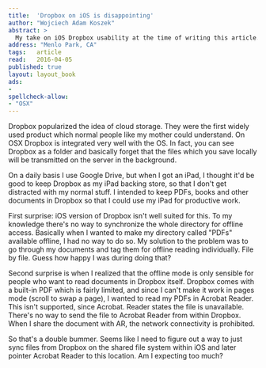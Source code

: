 ```yaml
---
title:	'Dropbox on iOS is disappointing'
author: "Wojciech Adam Koszek"
abstract: >
  My take on iOS Dropbox usability at the time of writing this article.
address: "Menlo Park, CA"
tags:	article
read:	2016-04-05
published: true
layout:	layout_book
ads:
- 
spellcheck-allow:
- "OSX"
---
```




Dropbox popularized the idea of cloud storage. They were the first
widely used product which normal people like my mother could understand.
On OSX Dropbox is integrated very well with the OS. In fact, you can see
Dropbox as a folder and basically forget that the files which you save
locally will be transmitted on the server in the background.

On a daily basis I use Google Drive, but when I got an iPad, I thought
it'd be good to keep Dropbox as my iPad backing store, so that I don't
get distracted with my normal stuff. I intended to keep PDFs, books and
other documents in Dropbox so that I could use my iPad for productive
work.

First surprise: iOS version of Dropbox isn't well suited for this. To my
knowledge there's no way to synchronize the whole directory for offline
access. Basically when I wanted to make my directory called "PDFs"
available offline, I had no way to do so. My solution to the problem was
to go through my documents and tag them for offline reading
individually. File by file. Guess how happy I was during doing that?

Second surprise is when I realized that the offline mode is only
sensible for people who want to read documents in Dropbox itself.
Dropbox comes with a built-in PDF which is fairly limited, and since I
can't make it work in pages mode (scroll to swap a page), I wanted to
read my PDFs in Acrobat Reader. This isn't supported, since Acrobat.
Reader states the file is unavailable. There's no way to send the file
to Acrobat Reader from within Dropbox. When I share the document with
AR, the network connectivity is prohibited.

So that's a double bummer. Seems like I need to figure out a way to just
sync files from Dropbox on the shared file system within iOS and later
pointer Acrobat Reader to this location. Am I expecting too much?
